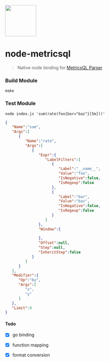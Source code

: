 <img src="https://user-images.githubusercontent.com/1423657/144750632-c129d650-a898-4436-a65a-a5d4519c42d1.png" width=100 />

# node-metricsql

> Native node binding for [MetricsQL Parser](https://github.com/VictoriaMetrics/metricsql)


### Build Module
```console
make
```

### Test Module
```console
node index.js 'sum(rate(foo{bar="baz"}[5m]))'
```
```json
{
   "Name":"sum",
   "Args":[
      {
         "Name":"rate",
         "Args":[
            {
               "Expr":{
                  "LabelFilters":[
                     {
                        "Label":"__name__",
                        "Value":"foo",
                        "IsNegative":false,
                        "IsRegexp":false
                     },
                     {
                        "Label":"bar",
                        "Value":"baz",
                        "IsNegative":false,
                        "IsRegexp":false
                     }
                  ]
               },
               "Window":{
                  
               },
               "Offset":null,
               "Step":null,
               "InheritStep":false
            }
         ]
      }
   ],
   "Modifier":{
      "Op":"by",
      "Args":[
         "x",
         "y"
      ]
   },
   "Limit":0
}
```

#### Todo
- [x] go binding
- [x] function mapping
- [x] format conversion

